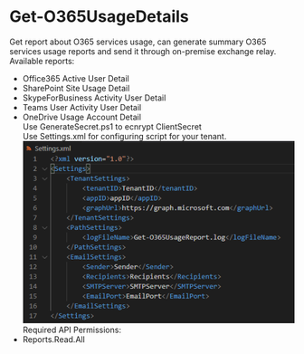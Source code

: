 # Get-O365UsageDetails
Get report about O365 services usage, can generate summary O365 services usage reports and send it through on-premise exchange relay.
Available reports:   
- Office365 Active User Detail  
- SharePoint Site Usage Detail  
- SkypeForBusiness Activity User Detail  
- Teams User Activity User Detail  
- OneDrive Usage Account Detail  
Use GenerateSecret.ps1 to ecnrypt ClientSecret  
Use Settings.xml for configuring script for your tenant.  
![Settings.xml](https://github.com/Cypher-Skif/PublicRepoPictures/blob/master/Get-O365ServicesUsageReports_Settings.png)  
Required API Permissions:
- Reports.Read.All

